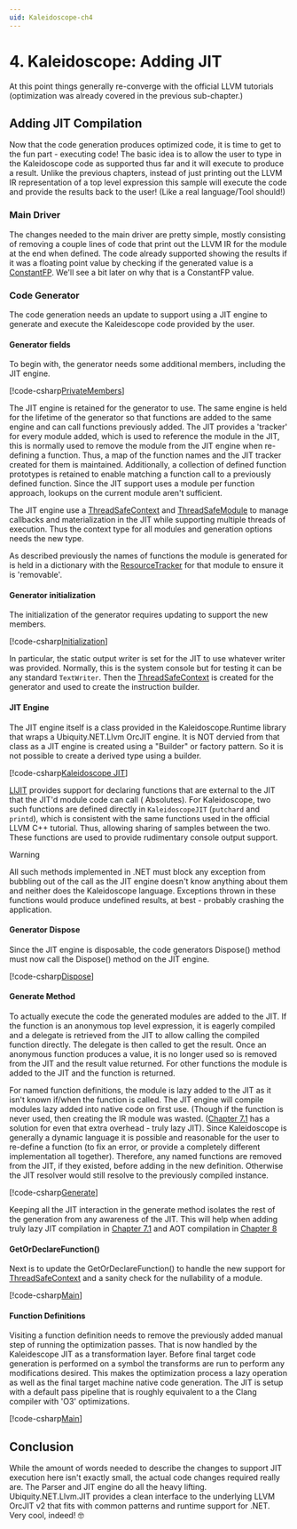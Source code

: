 ```yaml
---
uid: Kaleidoscope-ch4
---
```


# 4. Kaleidoscope: Adding JIT
At this point things generally re-converge with the official LLVM tutorials
(optimization was already covered in the previous sub-chapter.)

## Adding JIT Compilation
Now that the code generation produces optimized code, it is time to get to the fun
part - executing code! The basic idea is to allow the user to type in the
Kaleidoscope code as supported thus far and it will execute to produce a result.
Unlike the previous chapters, instead of just printing out the LLVM IR
representation of a top level expression this sample will execute the code and
provide the results back to the user! (Like a real language/Tool should!)

### Main Driver
The changes needed to the main driver are pretty simple, mostly consisting of
removing a couple lines of code that print out the LLVM IR for the module at the
end when defined. The code already supported showing the results if it was a
floating point value by checking if the generated value is a
[ConstantFP](xref:Ubiquity.NET.Llvm.Values.ConstantFP). We'll see a bit later on
why that is a ConstantFP value.

### Code Generator
The code generation needs an update to support using a JIT engine to generate and
execute the Kaleidescope code provided by the user.

#### Generator fields
To begin with, the generator needs some additional members, including the JIT
engine.

[!code-csharp[PrivateMembers](CodeGenerator.cs#PrivateMembers)]

The JIT engine is retained for the generator to use. The same engine is held for
the lifetime of the generator so that functions are added to the same engine and
can call functions previously added. The JIT provides a 'tracker' for every module
added, which is used to reference the module in the JIT, this is normally used to
remove the module from the JIT engine when re-defining a function. Thus, a map of
the function names and the JIT tracker created for them is maintained. Additionally,
a collection of defined function prototypes is retained to enable matching a
function call to a previously defined function. Since the JIT support uses a module
per function approach, lookups on the current module aren't sufficient.

The JIT engine use a [ThreadSafeContext](xref:Ubiquity.NET.Llvm.OrcJITv2.ThreadSafeContext)
and [ThreadSafeModule](xref:Ubiquity.NET.Llvm.OrcJITv2.ThreadSafeModule) to manage
callbacks and materialization in the JIT while supporting multiple threads of
execution. Thus the context type for all modules and generation options needs the
new type.

As described previously the names of functions the module is generated for is held
in a dictionary with the [ResourceTracker](xref:Ubiquity.NET.Llvm.OrcJITv2.ResourceTracker)
for that module to ensure it is 'removable'.

#### Generator initialization
The initialization of the generator requires updating to support the new members.

[!code-csharp[Initialization](CodeGenerator.cs#Initialization)]

In particular, the static output writer is set for the JIT to use whatever writer
was provided. Normally, this is the system console but for testing it can be any
standard `TextWriter`. Then the [ThreadSafeContext](xref:Ubiquity.NET.Llvm.OrcJITv2.ThreadSafeContext)
is created for the generator and used to create the instruction builder.

#### JIT Engine
The JIT engine itself is a class provided in the Kaleidoscope.Runtime library
that wraps a Ubiquity.NET.Llvm OrcJIT engine. It is NOT dervied from that class as
a JIT engine is created using a "Builder" or factory pattern. So it is not possible
to create a derived type using a builder.

[!code-csharp[Kaleidoscope JIT](../../../Samples/Kaleidoscope/Kaleidoscope.Runtime/KaleidoscopeJIT.cs)]

[LlJIT](xref:Ubiquity.NET.Llvm.OrcJITv2.LlJIT) provides support for declaring
functions that are external to the JIT that the JIT'd module code can call (
Absolutes). For Kaleidoscope, two such functions are defined directly in
`KaleidoscopeJIT` (`putchard` and `printd`), which is consistent with the same 
functions used in the official LLVM C++ tutorial. Thus, allowing sharing of samples
between the two. These functions are used to provide rudimentary console output
support.

> [!WARNING]
> All such methods implemented in .NET must block any exception from bubbling out
> of the call as the JIT engine doesn't know anything about them and neither does
> the Kaleidoscope language. Exceptions thrown in these functions would produce
> undefined results, at best - probably crashing the application.


#### Generator Dispose
Since the JIT engine is disposable, the code generators Dispose() method must now
call the Dispose() method on the JIT engine.

[!code-csharp[Dispose](CodeGenerator.cs#Dispose)]

#### Generate Method
To actually execute the code the generated modules are added to the JIT. If the
function is an anonymous top level expression, it is eagerly compiled and a
delegate is retrieved from the JIT to allow calling the compiled function directly.
The delegate is then called to get the result. Once an anonymous function produces
a value, it is no longer used so is removed from the JIT and the result value
returned. For other functions the module is added to the JIT and the function is
returned.

For named function definitions, the module is lazy added to the JIT as it isn't
known if/when the function is called. The JIT engine will compile modules lazy
added into native code on first use. (Though if the function is never used, then
creating the IR module was wasted. ([Chapter 7.1](xref:Kaleidoscope-ch7.1) has a
solution for even that extra overhead - truly lazy JIT). Since Kaleidoscope is
generally a dynamic language it is possible and reasonable for the user to
re-define a function (to fix an error, or provide a completely different
implementation all together). Therefore, any named functions are removed from the
JIT, if they existed, before adding in the new definition. Otherwise the JIT
resolver would still resolve to the previously compiled instance.

[!code-csharp[Generate](CodeGenerator.cs#Generate)]

Keeping all the JIT interaction in the generate method isolates the rest of the
generation from any awareness of the JIT. This will help when adding truly lazy JIT
compilation in [Chapter 7.1](xref:Kaleidoscope-ch7.1) and AOT compilation in
[Chapter 8](xref:Kaleidoscope-ch8)

#### GetOrDeclareFunction()
Next is to update the GetOrDeclareFunction() to handle the new support for
[ThreadSafeContext](xref:Ubiquity.NET.Llvm.OrcJITv2.ThreadSafeContext) and a sanity
check for the nullability of a module. 

[!code-csharp[Main](CodeGenerator.cs#GetOrDeclareFunction)]

#### Function Definitions
Visiting a function definition needs to remove the previously added manual step of
running the optimization passes. That is now handled by the Kaleidescope JIT as a
transformation layer. Before final target code generation is performed on a symbol
the transforms are run to perform any modifications desired. This makes the
optimization process a lazy operation as well as the final target machine native
code generation. The JIT is setup with a default pass pipeline that is roughly
equivalent to a the Clang compiler with 'O3' optimizations.

[!code-csharp[Main](CodeGenerator.cs#FunctionDefinition)]

## Conclusion
While the amount of words needed to describe the changes to support JIT execution
here isn't exactly small, the actual code changes required really are. The Parser
and JIT engine do all the heavy lifting. Ubiquity.NET.Llvm.JIT provides a clean
interface to the underlying LLVM OrcJIT v2 that fits with common patterns and
runtime support for .NET. Very cool, indeed! :nerd_face:
